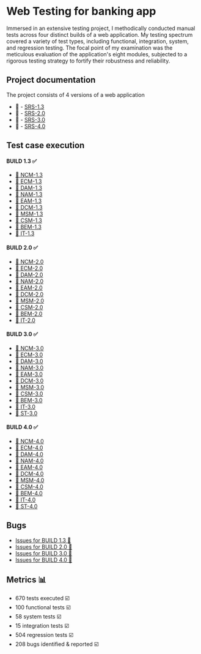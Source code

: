 
# Web Testing for banking app

Immersed in an extensive testing project, I methodically conducted manual tests across four distinct builds of a web application. My testing spectrum covered a variety of test types, including functional, integration, system, and regression testing. The focal point of my examination was the meticulous evaluation of the application's eight modules, subjected to a rigorous testing strategy to fortify their robustness and reliability.

## Project documentation
The project consists of 4 versions of a web application 

- 📄 - [SRS-1.3](https://github.com/GeorgeMarian01/test/blob/main/Project%20documentation/SRS-1.3.pdf)
- 📄 - [SRS-2.0](https://github.com/GeorgeMarian01/test/blob/main/Project%20documentation/SRS-2.0.pdf)
- 📄 - [SRS-3.0](https://github.com/GeorgeMarian01/test/blob/main/Project%20documentation/SRS-3.0.pdf)
- 📄 - [SRS-4.0](https://github.com/GeorgeMarian01/test/blob/main/Project%20documentation/SRS-4.0.pdf)

## Test case execution
#### BUILD 1.3 ✅   

- [🧪 NCM-1.3](https://github.com/GeorgeMarian01/test/blob/main/Test%20case%20execution/Build%201.3/NCM-1.3.pdf)  
- [🧪 ECM-1.3](https://github.com/GeorgeMarian01/test/blob/main/Test%20case%20execution/Build%201.3/ECM-1.3.pdf)  
- [🧪 DAM-1.3](https://github.com/GeorgeMarian01/test/blob/main/Test%20case%20execution/Build%201.3/DAM-1.3.pdf)  
- [🧪 NAM-1.3](https://github.com/GeorgeMarian01/test/blob/main/Test%20case%20execution/Build%201.3/NAM-1.3.pdf)  
- [🧪 EAM-1.3](https://github.com/GeorgeMarian01/test/blob/main/Test%20case%20execution/Build%201.3/EAM-1.3.pdf)  
- [🧪 DCM-1.3](https://github.com/GeorgeMarian01/test/blob/main/Test%20case%20execution/Build%201.3/DCM-1.3.pdf)  
- [🧪 MSM-1.3](https://github.com/GeorgeMarian01/test/blob/main/Test%20case%20execution/Build%201.3/MSM-1.3.pdf)  
- [🧪 CSM-1.3](https://github.com/GeorgeMarian01/test/blob/main/Test%20case%20execution/Build%201.3/CSM-1.3.pdf)  
- [🧪 BEM-1.3](https://github.com/GeorgeMarian01/test/blob/main/Test%20case%20execution/Build%201.3/BEM-1.3.pdf)  
- [🧪 IT-1.3](https://github.com/GeorgeMarian01/test/blob/main/Test%20case%20execution/Build%201.3/IT-1.3.pdf)

#### BUILD 2.0 ✅

- [🧪 NCM-2.0](https://github.com/GeorgeMarian01/test/blob/main/Test%20case%20execution/Build%202.0/NCM-2.0.pdf)
- [🧪 ECM-2.0](https://github.com/GeorgeMarian01/test/blob/main/Test%20case%20execution/Build%202.0/ECM-2.0.pdf)
- [🧪 DAM-2.0](https://github.com/GeorgeMarian01/test/blob/main/Test%20case%20execution/Build%202.0/DAM-2.0.pdf)
- [🧪 NAM-2.0](https://github.com/GeorgeMarian01/test/blob/main/Test%20case%20execution/Build%202.0/NAM-2.0.pdf)
- [🧪 EAM-2.0](https://github.com/GeorgeMarian01/test/blob/main/Test%20case%20execution/Build%202.0/EAM-2.0.pdf)
- [🧪 DCM-2.0](https://github.com/GeorgeMarian01/test/blob/main/Test%20case%20execution/Build%202.0/DCM-2.0.pdf)
- [🧪 MSM-2.0](https://github.com/GeorgeMarian01/test/blob/main/Test%20case%20execution/Build%202.0/MSM-2.0.pdf)
- [🧪 CSM-2.0](https://github.com/GeorgeMarian01/test/blob/main/Test%20case%20execution/Build%202.0/CSM-2.0.pdf)
- [🧪 BEM-2.0](https://github.com/GeorgeMarian01/test/blob/main/Test%20case%20execution/Build%202.0/BEM-2.0.pdf)
- [🧪 IT-2.0](https://github.com/GeorgeMarian01/test/blob/main/Test%20case%20execution/Build%202.0/IT-2.0.pdf)

#### BUILD 3.0 ✅
- [🧪 NCM-3.0](https://github.com/GeorgeMarian01/test/blob/main/Test%20case%20execution/Build%203.0/NCM-3.0.pdf)
- [🧪 ECM-3.0](https://github.com/GeorgeMarian01/test/blob/main/Test%20case%20execution/Build%203.0/ECM-3.0.pdf)
- [🧪 DAM-3.0](https://github.com/GeorgeMarian01/test/blob/main/Test%20case%20execution/Build%203.0/DAM-3.0.pdf)
- [🧪 NAM-3.0](https://github.com/GeorgeMarian01/test/blob/main/Test%20case%20execution/Build%203.0/NAM-3.0.pdf)
- [🧪 EAM-3.0](https://github.com/GeorgeMarian01/test/blob/main/Test%20case%20execution/Build%203.0/EAM-3.0.pdf)
- [🧪 DCM-3.0](https://github.com/GeorgeMarian01/test/blob/main/Test%20case%20execution/Build%203.0/DCM-3.0.pdf)
- [🧪 MSM-3.0](https://github.com/GeorgeMarian01/test/blob/main/Test%20case%20execution/Build%203.0/MSM-3.0.pdf)
- [🧪 CSM-3.0](https://github.com/GeorgeMarian01/test/blob/main/Test%20case%20execution/Build%203.0/CSM-3.0.pdf)
- [🧪 BEM-3.0](https://github.com/GeorgeMarian01/test/blob/main/Test%20case%20execution/Build%203.0/BEM-3.0.pdf)
- [🧪 IT-3.0](https://github.com/GeorgeMarian01/test/blob/main/Test%20case%20execution/Build%203.0/IT-3.0.pdf)
- [🧪 ST-3.0](https://github.com/GeorgeMarian01/test/blob/main/Test%20case%20execution/Build%203.0/ST-3.0.pdf)

#### BUILD 4.0 ✅
- [🧪 NCM-4.0](https://github.com/GeorgeMarian01/test/blob/main/Test%20case%20execution/Build%204.0/NCM-4.0.pdf)
- [🧪 ECM-4.0](https://github.com/GeorgeMarian01/test/blob/main/Test%20case%20execution/Build%204.0/ECM-4.0.pdf)
- [🧪 DAM-4.0](https://github.com/GeorgeMarian01/test/blob/main/Test%20case%20execution/Build%204.0/DAM-4.0.pdf)
- [🧪 NAM-4.0](https://github.com/GeorgeMarian01/test/blob/main/Test%20case%20execution/Build%204.0/NAM-4.0.pdf)
- [🧪 EAM-4.0](https://github.com/GeorgeMarian01/test/blob/main/Test%20case%20execution/Build%204.0/EAM-4.0.pdf)
- [🧪 DCM-4.0](https://github.com/GeorgeMarian01/test/blob/main/Test%20case%20execution/Build%204.0/DCM-4.0.pdf)
- [🧪 MSM-4.0](https://github.com/GeorgeMarian01/test/blob/main/Test%20case%20execution/Build%204.0/MSM-4.0.pdf)
- [🧪 CSM-4.0](https://github.com/GeorgeMarian01/test/blob/main/Test%20case%20execution/Build%204.0/CSM-4.0.pdf)
- [🧪 BEM-4.0](https://github.com/GeorgeMarian01/test/blob/main/Test%20case%20execution/Build%204.0/BEM-4.0.pdf)
- [🧪 IT-4.0](https://github.com/GeorgeMarian01/test/blob/main/Test%20case%20execution/Build%204.0/IT-4.0.pdf)
- [🧪 ST-4.0](https://github.com/GeorgeMarian01/test/blob/main/Test%20case%20execution/Build%204.0/ST-4.0.pdf)

## Bugs 
- [Issues for BUILD 1.3 🚩](https://github.com/GeorgeMarian01/test/tree/main/Bugs/Build%201.3)
- [Issues for BUILD 2.0 🚩](https://github.com/GeorgeMarian01/test/tree/main/Bugs/Build%202.0)
- [Issues for BUILD 3.0 🚩](https://github.com/GeorgeMarian01/test/tree/main/Bugs/Build%203.0)
- [Issues for BUILD 4.0 🚩](https://github.com/GeorgeMarian01/test/tree/main/Bugs/Build%204.0)

## Metrics 📊
- 670 tests executed ☑️
- 100 functional tests ☑️
- 58 system tests ☑️
- 15 integration tests ☑️
- 504 regression tests ☑️
- 208 bugs identified & reported ☑️
